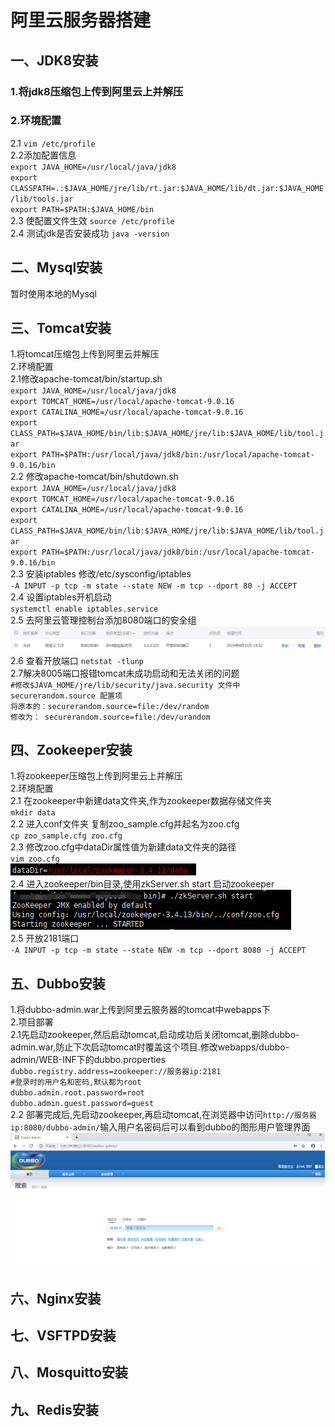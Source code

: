 # 阿里云服务器搭建
## 一、JDK8安装
### 1.将jdk8压缩包上传到阿里云上并解压
### 2.环境配置
2.1 `vim /etc/profile`\
2.2添加配置信息\
`export JAVA_HOME=/usr/local/java/jdk8 `\
`export CLASSPATH=.:$JAVA_HOME/jre/lib/rt.jar:$JAVA_HOME/lib/dt.jar:$JAVA_HOME/lib/tools.jar`\
`export PATH=$PATH:$JAVA_HOME/bin`\
2.3 使配置文件生效 `source /etc/profile`\
2.4 测试jdk是否安装成功 `java -version`
## 二、Mysql安装
暂时使用本地的Mysql
## 三、Tomcat安装
1.将tomcat压缩包上传到阿里云并解压\
2.环境配置\
2.1修改apache-tomcat/bin/startup.sh\
`export JAVA_HOME=/usr/local/java/jdk8`\
`export TOMCAT_HOME=/usr/local/apache-tomcat-9.0.16`\
`export CATALINA_HOME=/usr/local/apache-tomcat-9.0.16`\
`export CLASS_PATH=$JAVA_HOME/bin/lib:$JAVA_HOME/jre/lib:$JAVA_HOME/lib/tool.jar`\
`export PATH=$PATH:/usr/local/java/jdk8/bin:/usr/local/apache-tomcat-9.0.16/bin`\
2.2 修改apache-tomcat/bin/shutdown.sh\
`export JAVA_HOME=/usr/local/java/jdk8`\
`export TOMCAT_HOME=/usr/local/apache-tomcat-9.0.16`\
`export CATALINA_HOME=/usr/local/apache-tomcat-9.0.16`\
`export CLASS_PATH=$JAVA_HOME/bin/lib:$JAVA_HOME/jre/lib:$JAVA_HOME/lib/tool.jar`\
`export PATH=$PATH:/usr/local/java/jdk8/bin:/usr/local/apache-tomcat-9.0.16/bin`\
2.3 安装iptables 修改/etc/sysconfig/iptables\
`-A INPUT -p tcp -m state --state NEW -m tcp --dport 80 -j ACCEPT`\
2.4 设置iptables开机启动\
`systemctl enable iptables.service`\
2.5 去阿里云管理控制台添加8080端口的安全组\
![](https://github.com/CarterWu0306/notes_for_aliyun/blob/master/%E9%98%BF%E9%87%8C%E4%BA%91%E6%90%AD%E5%BB%BA%E7%AC%94%E8%AE%B0.files/1222.png)\
2.6 查看开放端口 `netstat -tlunp`\
2.7解决8005端口报错tomcat未成功启动和无法关闭的问题\
`#修改$JAVA_HOME/jre/lib/security/java.security 文件中 securerandom.source 配置项`\
`将原本的：securerandom.source=file:/dev/random `\
`修改为： securerandom.source=file:/dev/urandom`
## 四、Zookeeper安装
1.将zookeeper压缩包上传到阿里云上并解压\
2.环境配置\
2.1 在zookeeper中新建data文件夹,作为zookeeper数据存储文件夹\
`mkdir data`\
2.2 进入conf文件夹 复制zoo_sample.cfg并起名为zoo.cfg\
`cp zoo_sample.cfg zoo.cfg`\
2.3 修改zoo.cfg中dataDir属性值为新建data文件夹的路径\
`vim zoo.cfg`\
![](https://github.com/CarterWu0306/notes_for_aliyun/blob/master/%E9%98%BF%E9%87%8C%E4%BA%91%E6%90%AD%E5%BB%BA%E7%AC%94%E8%AE%B0.files/1661.png)\
2.4 进入zookeeper/bin目录,使用zkServer.sh start 启动zookeeper\
![](https://github.com/CarterWu0306/notes_for_aliyun/blob/master/%E9%98%BF%E9%87%8C%E4%BA%91%E6%90%AD%E5%BB%BA%E7%AC%94%E8%AE%B0.files/1718.png)\
2.5 开放2181端口\
`-A INPUT -p tcp -m state --state NEW -m tcp --dport 8080 -j ACCEPT`
## 五、Dubbo安装
1.将dubbo-admin.war上传到阿里云服务器的tomcat中webapps下\
2.项目部署\
2.1先启动zookeeper,然后启动tomcat,启动成功后关闭tomcat,删除dubbo-admin.war,防止下次启动tomcat时覆盖这个项目.修改webapps/dubbo-admin/WEB-INF下的dubbo.properties\
`dubbo.registry.address=zookeeper://服务器ip:2181`\
`#登录时的用户名和密码,默认都为root`\
`dubbo.admin.root.password=root`\
`dubbo.admin.guest.password=guest`\
2.2 部署完成后,先启动zookeeper,再启动tomcat,在浏览器中访问`http://服务器ip:8080/dubbo-admin/`输入用户名密码后可以看到dubbo的图形用户管理界面\
![](https://github.com/CarterWu0306/notes_for_aliyun/blob/master/%E9%98%BF%E9%87%8C%E4%BA%91%E6%90%AD%E5%BB%BA%E7%AC%94%E8%AE%B0.files/2265.png)
## 六、Nginx安装
## 七、VSFTPD安装
## 八、Mosquitto安装
## 九、Redis安装
